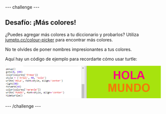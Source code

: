 --- challenge ---

## Desafío: ¡Más colores!

¿Puedes agregar más colores a tu diccionario y probarlos? Utiliza <a href="http://jumpto.cc/colour-picker" target="_blank">jumpto.cc/colour-picker</a> para encontrar más colores.

No te olvides de poner nombres impresionantes a tus colores.

Aquí hay un código de ejemplo para recordarte cómo usar turtle:

![captura de pantalla](images/colourful-challenge1.png)

--- /challenge ---